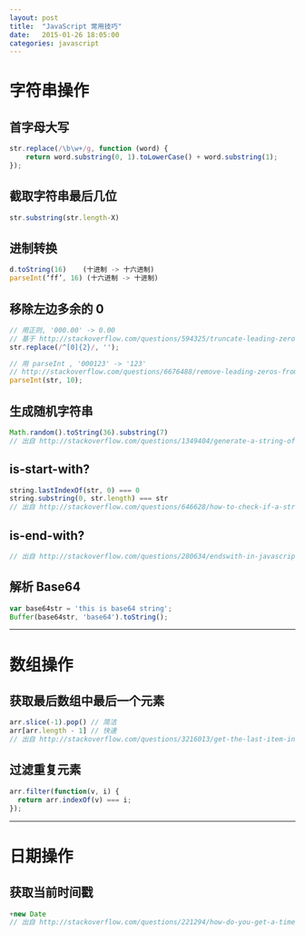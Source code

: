 ```yaml
---
layout: post
title:  "JavaScript 常用技巧"
date:   2015-01-26 18:05:00
categories: javascript
---
```


# 字符串操作

## 首字母大写
```js
str.replace(/\b\w+/g, function (word) {
    return word.substring(0, 1).toLowerCase() + word.substring(1);
});
```


## 截取字符串最后几位
```js
str.substring(str.length-X)
```


## 进制转换
```js
d.toString(16)    (十进制 -> 十六进制)
parseInt(‘ff’, 16) (十六进制 -> 十进制)
```

## 移除左边多余的 0
```js
// 用正则, '000.00' -> 0.00
// 基于 http://stackoverflow.com/questions/594325/truncate-leading-zeros-of-a-string-in-javascript
str.replace(/^[0]{2}/, '');

// 用 parseInt , '000123' -> '123'
// http://stackoverflow.com/questions/6676488/remove-leading-zeros-from-a-number-in-javascript
parseInt(str, 10);
```

## 生成随机字符串
```js
Math.random().toString(36).substring(7)
// 出自 http://stackoverflow.com/questions/1349404/generate-a-string-of-5-random-characters-in-javascript
```

## is-start-with?
```js
string.lastIndexOf(str, 0) === 0
string.substring(0, str.length) === str
// 出自 http://stackoverflow.com/questions/646628/how-to-check-if-a-string-startswith-another-string
```

## is-end-with?
```js
// 出自 http://stackoverflow.com/questions/280634/endswith-in-javascript
```

## 解析 Base64
```js
var base64str = 'this is base64 string';
Buffer(base64str, 'base64').toString();
```
-----

# 数组操作

## 获取最后数组中最后一个元素
```js
arr.slice(-1).pop() // 简洁
arr[arr.length - 1] // 快速
// 出自 http://stackoverflow.com/questions/3216013/get-the-last-item-in-an-array
```

## 过滤重复元素
```js
arr.filter(function(v, i) {
  return arr.indexOf(v) === i;
});
```

-----

# 日期操作

## 获取当前时间戳
```js
+new Date
// 出自 http://stackoverflow.com/questions/221294/how-do-you-get-a-timestamp-in-javascript
```
